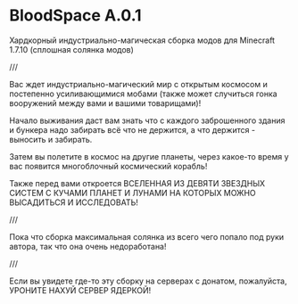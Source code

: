 # BloodSpace A.0.1
Хардкорный индустриально-магическая сборка модов для Minecraft 1.7.10
(сплошная солянка модов)

///

Вас ждет индустриально-магический мир с открытым космосом и постепенно усиливающимися мобами (также может случиться гонка вооружений между вами и вашими товарищами)!

Начало выживания даст вам знать что с каждого заброшенного здания и бункера надо забирать всё что не держится, а что держится - выносить и забирать.

Затем вы полетите в космос на другие планеты, через какое-то время у вас появится многоблочный космический корабль!

Также перед вами откроется ВСЕЛЕННАЯ ИЗ ДЕВЯТИ ЗВЕЗДНЫХ СИСТЕМ С КУЧАМИ ПЛАНЕТ И ЛУНАМИ НА КОТОРЫХ МОЖНО ВЫСАДИТЬСЯ И ИССЛЕДОВАТЬ!

///

Пока что сборка максимальная солянка из всего чего попало под руки автора, так что она очень недоработана!

///

Если вы увидете где-то эту сборку на серверах с донатом, пожалуйста, УРОНИТЕ НАХУЙ СЕРВЕР ЯДЕРКОЙ!
